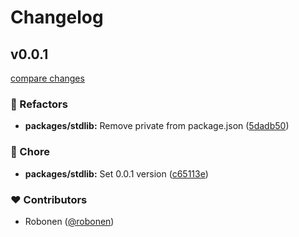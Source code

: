 # Changelog


## v0.0.1

[compare changes](https://github.com/robonen/tools/compare/v0.0.1...v0.0.1)

### 💅 Refactors

- **packages/stdlib:** Remove private from package.json ([5dadb50](https://github.com/robonen/tools/commit/5dadb50))

### 🏡 Chore

- **packages/stdlib:** Set 0.0.1 version ([c65113e](https://github.com/robonen/tools/commit/c65113e))

### ❤️ Contributors

- Robonen ([@robonen](http://github.com/robonen))

